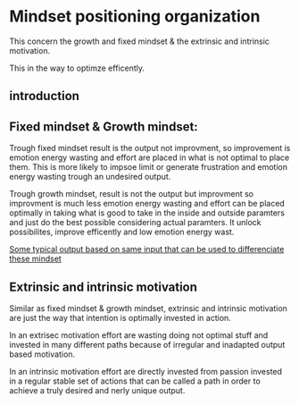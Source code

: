 # Mindset positioning organization

This concern the growth and fixed mindset & the extrinsic and intrinsic motivation.

This in the way to optimze efficently.

## introduction

## Fixed mindset & Growth mindset:

Trough fixed mindset result is the output not improvment, so improvement is emotion energy wasting and effort are placed in what is not optimal to place them. This is more likely to impsoe limit or generate frustration and emotion energy wasting trough an undesired output.

Trough growth mindset, result is not the output but improvment so improvment is much less emotion energy wasting and effort can be placed optimally in taking what is good to take in the inside and outside paramters and just do the best possible considering actual paramters. It unlock possibilites, improve efficently and low emotion energy wast.

[Some typical output based on same input that can be used to differenciate these mindset](http://www.hrzone.com/sites/default/files/growth_mindset_poster_0.png?itok=P81uHYAk)

## Extrinsic and intrinsic motivation

Similar as fixed mindset & growth mindset, extrinsic and intrinsic motivation are just the way that intention is optimally invested in action.

In an extrisec motivation effort are wasting doing not optimal stuff and invested in many different paths because of irregular and inadapted output based motivation.

In an intrinsic motivation effort are directly invested from passion invested in a regular stable set of actions that can be called a path in order to achieve a truly desired and nerly unique output.
